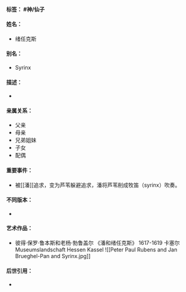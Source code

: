 #### 标签： #神/仙子
#### 姓名：
- 绪任克斯
#### 别名：
- Syrinx
#### 描述：
- 
#### 亲属关系：
- 父亲
- 母亲
- 兄弟姐妹
- 子女
- 配偶
#### 重要事件：
- 被[[潘]]追求，变为芦苇躲避追求，潘将芦苇削成牧笛（syrinx）吹奏。
#### 不同版本：
- 
#### 艺术作品：
- 彼得·保罗·鲁本斯和老杨·勃鲁盖尔 《潘和绪任克斯》 1617-1619 卡塞尔Museumslandschaft Hessen Kassel
![[Peter Paul Rubens and Jan Brueghel-Pan and Syrinx.jpg]]
#### 后世引用：
- 